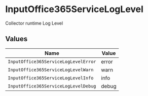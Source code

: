 # InputOffice365ServiceLogLevel

Collector runtime Log Level


## Values

| Name                                 | Value                                |
| ------------------------------------ | ------------------------------------ |
| `InputOffice365ServiceLogLevelError` | error                                |
| `InputOffice365ServiceLogLevelWarn`  | warn                                 |
| `InputOffice365ServiceLogLevelInfo`  | info                                 |
| `InputOffice365ServiceLogLevelDebug` | debug                                |